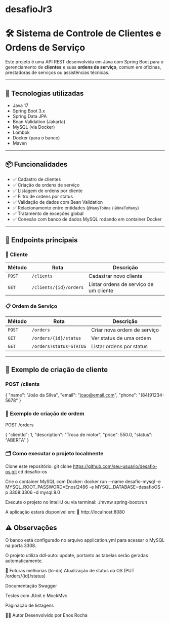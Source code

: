# desafioJr3

# 🛠️ Sistema de Controle de Clientes e Ordens de Serviço

Este projeto é uma API REST desenvolvida em Java com Spring Boot para o gerenciamento de **clientes** e suas **ordens de serviço**, comum em oficinas, prestadoras de serviços ou assistências técnicas.

---

## 🚀 Tecnologias utilizadas

- Java 17
- Spring Boot 3.x
- Spring Data JPA
- Bean Validation (Jakarta)
- MySQL (via Docker)
- Lombok
- Docker (para o banco)
- Maven

---

## 📦 Funcionalidades

- ✅ Cadastro de clientes
- ✅ Criação de ordens de serviço
- ✅ Listagem de ordens por cliente
- ✅ Filtro de ordens por status
- ✅ Validação de dados com Bean Validation
- ✅ Relacionamento entre entidades (`@ManyToOne` / `@OneToMany`)
- ✅ Tratamento de exceções global
- ✅ Conexão com banco de dados MySQL rodando em container Docker

---

## 🔗 Endpoints principais

### 👤 Cliente

| Método | Rota | Descrição |
|--------|------|-----------|
| `POST` | `/clients` | Cadastrar novo cliente |
| `GET` | `/clients/{id}/orders` | Listar ordens de serviço de um cliente |

### 📋 Ordem de Serviço

| Método | Rota | Descrição |
|--------|------|-----------|
| `POST` | `/orders` | Criar nova ordem de serviço |
| `GET` | `/orders/{id}/status` | Ver status de uma ordem |
| `GET` | `/orders?status=STATUS` | Listar ordens por status |

---

## 🧪 Exemplo de criação de cliente

### POST /clients

{
  "name": "João da Silva",
  "email": "joao@email.com",
  "phone": "(84)91234-5678"
}

### 🧾 Exemplo de criação de ordem

POST /orders

{
  "clientId": 1,
  "description": "Troca de motor",
  "price": 550.0,
  "status": "ABERTA"
}
### 🗂️ Como executar o projeto localmente
Clone este repositório:
git clone https://github.com/seu-usuario/desafio-os.git
cd desafio-os


Crie o container MySQL com Docker:
docker run --name desafio-mysql -e MYSQL_ROOT_PASSWORD=Enos!2486 -e MYSQL_DATABASE=desafioOS -p 3308:3306 -d mysql:8.0

Execute o projeto no IntelliJ ou via terminal:
./mvnw spring-boot:run

A aplicação estará disponível em:
📍 http://localhost:8080

## ⚠️ Observações
O banco está configurado no arquivo application.yml para acessar o MySQL na porta 3308.

O projeto utiliza ddl-auto: update, portanto as tabelas serão geradas automaticamente.

📌 Futuras melhorias (to-do)
Atualização de status da OS (PUT /orders/{id}/status)

Documentação Swagger

Testes com JUnit e MockMvc

Paginação de listagens

👨‍💻 Autor
Desenvolvido por Enos Rocha


